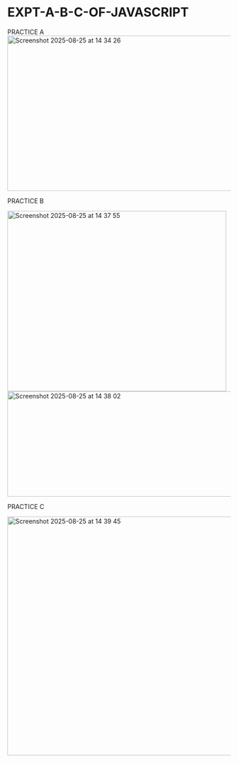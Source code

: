 # EXPT-A-B-C-OF-JAVASCRIPT

PRACTICE A
<img width="833" height="351" alt="Screenshot 2025-08-25 at 14 34 26" src="https://github.com/user-attachments/assets/047f0190-8319-4fa3-b32d-dd909d4aa5be" />

PRACTICE B

<img width="494" height="408" alt="Screenshot 2025-08-25 at 14 37 55" src="https://github.com/user-attachments/assets/2a19c013-bde3-45e5-827e-372ac3da4181" />

<img width="506" height="238" alt="Screenshot 2025-08-25 at 14 38 02" src="https://github.com/user-attachments/assets/3e951272-df4e-44e2-90fb-8add8f7ad33f" />

PRACTICE C

<img width="810" height="540" alt="Screenshot 2025-08-25 at 14 39 45" src="https://github.com/user-attachments/assets/31ed047c-5179-462c-98d0-793bab8c5b34" />



